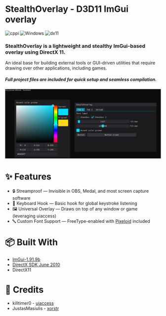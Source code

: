
# StealthOverlay - D3D11 ImGui overlay
![cppi](https://img.shields.io/github/languages/top/nertigel/StealthOverlay) ![Windows](https://img.shields.io/badge/Windows-11-cyan) ![dx11](https://img.shields.io/badge/DirectX-11-red)

### StealthOverlay is a lightweight and stealthy ImGui-based overlay using DirectX 11.
An ideal base for building external tools or GUI-driven utilities that require drawing over other applications, including games.
##### Full project files are included for quick setup and seamless compilation.

![demo](image.png)

# ✨ Features
- 🔒 Streamproof — Invisible in OBS, Medal, and most screen capture software
- 🎹 Keyboard Hook — Basic hook for global keystroke listening
- 🖼️ Universal Overlay — Draws on top of any window or game (leveraging uiaccess)
- 🔤 Custom Font Support — FreeType-enabled with [Pixeloid](https://www.dafont.com/pixeloid-sans.font) included

# 📦 Built With
- [ImGui-1.91.9b](https://github.com/ocornut/imgui/tree/v1.91.9b)
- [DirectX SDK June 2010](https://www.microsoft.com/en-us/download/details.aspx?id=6812)
- DirectX11

# 🧠 Credits
- killtimer0 - [uiaccess](https://github.com/killtimer0/uiaccess)
- JustasMasiulis - [xorstr](https://github.com/JustasMasiulis/xorstr)
